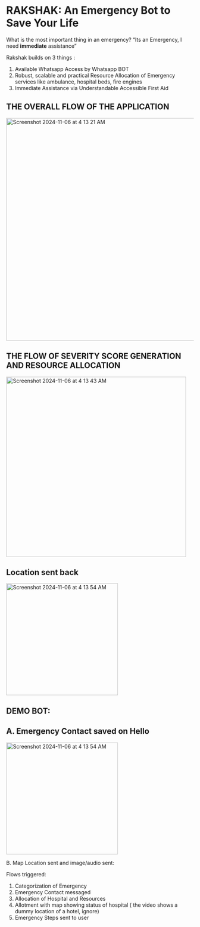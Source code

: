# RAKSHAK: An Emergency Bot to Save Your Life
What is the most important thing in an emergency? 
“Its an Emergency, I need **immediate** assistance”

Rakshak builds on 3 things :
1. Available Whatsapp Access by Whatsapp BOT
2. Robust, scalable and practical Resource Allocation of Emergency services like ambulance, hospital beds, fire engines
3. Immediate Assistance via Understandable Accessible First Aid 

## THE OVERALL FLOW OF THE APPLICATION
<img width="597" alt="Screenshot 2024-11-06 at 4 13 21 AM" src="https://github.com/user-attachments/assets/f09993db-63c9-4daf-b950-078e22b42a79">

## THE FLOW OF SEVERITY SCORE GENERATION AND RESOURCE ALLOCATION
<img width="483" alt="Screenshot 2024-11-06 at 4 13 43 AM" src="https://github.com/user-attachments/assets/82864ec7-84e5-4392-beab-9cad4afda498">

## Location sent back
<img width="300" alt="Screenshot 2024-11-06 at 4 13 54 AM" src="https://github.com/user-attachments/assets/63039c67-7f51-4291-bc6d-ffd59c339ac5">

## DEMO BOT:
## A. Emergency Contact saved on Hello
<img width="300" alt="Screenshot 2024-11-06 at 4 13 54 AM" src="https://github.com/user-attachments/assets/4e1efa47-6660-4c27-89d1-d58b3d29b615">

B. Map Location sent and image/audio sent:

Flows triggered:
1. Categorization of Emergency
2. Emergency Contact messaged
3. Allocation of Hospital and Resources
4. Allotment with map showing status of hospital 
( the video shows a dummy location of a hotel, ignore)
5. Emergency Steps sent to user

